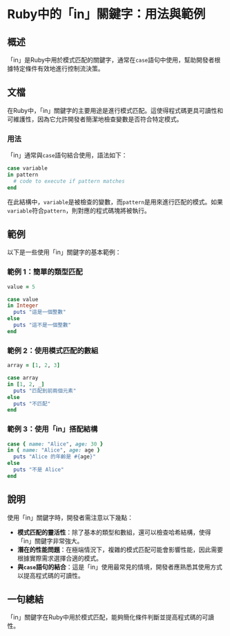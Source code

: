 <!--
Meta Description: # Ruby中的「in」關鍵字：用法與範例 ## 概述 「in」是Ruby中用於模式匹配的關鍵字，通常在`case`語句中使用，幫助開發者根據特定條件有效地進行控制流決策。 ## 文檔 在Ruby中，「in」關鍵字的主要用途是進行模式匹配。這使得程式碼更具可讀性和可維護性，因為它允許開發者簡潔地檢查...
Meta Keywords: case, puts, ruby, pattern, end
-->

# Ruby中的「in」關鍵字：用法與範例

## 概述
「in」是Ruby中用於模式匹配的關鍵字，通常在`case`語句中使用，幫助開發者根據特定條件有效地進行控制流決策。

## 文檔
在Ruby中，「in」關鍵字的主要用途是進行模式匹配。這使得程式碼更具可讀性和可維護性，因為它允許開發者簡潔地檢查變數是否符合特定模式。

### 用法
「in」通常與`case`語句結合使用，語法如下：

```ruby
case variable
in pattern
  # code to execute if pattern matches
end
```

在此結構中，`variable`是被檢查的變數，而`pattern`是用來進行匹配的模式。如果`variable`符合`pattern`，則對應的程式碼塊將被執行。

## 範例
以下是一些使用「in」關鍵字的基本範例：

### 範例 1：簡單的類型匹配
```ruby
value = 5

case value
in Integer
  puts "這是一個整數"
else
  puts "這不是一個整數"
end
```

### 範例 2：使用模式匹配的數組
```ruby
array = [1, 2, 3]

case array
in [1, 2, _]
  puts "匹配到前兩個元素"
else
  puts "不匹配"
end
```

### 範例 3：使用「in」搭配結構
```ruby
case { name: "Alice", age: 30 }
in { name: "Alice", age: age }
  puts "Alice 的年齡是 #{age}"
else
  puts "不是 Alice"
end
```

## 說明
使用「in」關鍵字時，開發者需注意以下幾點：

- **模式匹配的靈活性**：除了基本的類型和數組，還可以檢查哈希結構，使得「in」關鍵字非常強大。
- **潛在的性能問題**：在極端情況下，複雜的模式匹配可能會影響性能，因此需要根據實際需求選擇合適的模式。
- **與`case`語句的結合**：這是「in」使用最常見的情境，開發者應熟悉其使用方式以提高程式碼的可讀性。

## 一句總結
「in」關鍵字在Ruby中用於模式匹配，能夠簡化條件判斷並提高程式碼的可讀性。